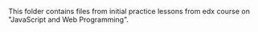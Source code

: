 This folder contains files from initial practice lessons from edx course on "JavaScript and Web Programming".
